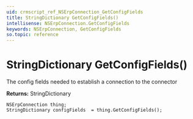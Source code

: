 ```yaml
---
uid: crmscript_ref_NSErpConnection_GetConfigFields
title: StringDictionary GetConfigFields()
intellisense: NSErpConnection.GetConfigFields
keywords: NSErpConnection, GetConfigFields
so.topic: reference
---
```


# StringDictionary GetConfigFields()

The config fields needed to establish a connection to the connector

**Returns:** StringDictionary

```crmscript
NSErpConnection thing;
StringDictionary configFields  = thing.GetConfigFields();
```

